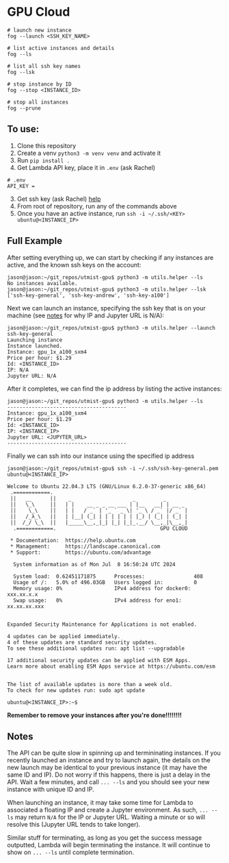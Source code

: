 # GPU Cloud

```
# launch new instance
fog --launch <SSH_KEY_NAME>

# list active instances and details
fog --ls

# list all ssh key names
fog --lsk

# stop instance by ID
fog --stop <INSTANCE_ID>

# stop all instances
fog --prune
```
## To use:
1. Clone this repository
2. Create a venv `python3 -m venv venv` and activate it
3. Run `pip install .`
4. Get Lambda API key, place it in `.env` (ask Rachel)
```
# .env
API_KEY =
```
3. Get ssh key (ask Rachel) [help](https://lambdalabs.com/blog/getting-started-with-lambda-cloud-gpu-instances)
4. From root of repository, run any of the commands above
5. Once you have an active instance, run `ssh -i ~/.ssh/<KEY> ubuntu@<INSTANCE_IP>`

## Full Example

After setting everything up, we can start by checking if any instances are active, and the known ssh keys on the account:
```
jason@jason:~/git_repos/utmist-gpu$ python3 -m utils.helper --ls
No instances available.
jason@jason:~/git_repos/utmist-gpu$ python3 -m utils.helper --lsk
['ssh-key-general', 'ssh-key-andrew', 'ssh-key-a100']
```

Next we can launch an instance, specifying the ssh key that is on your machine (see [notes](#notes) for why IP and Jupyter URL is N/A):
```
jason@jason:~/git_repos/utmist-gpu$ python3 -m utils.helper --launch ssh-key-general
Launching instance
Instance launched.
Instance: gpu_1x_a100_sxm4
Price per hour: $1.29
Id: <INSTANCE_ID>
IP: N/A
Jupyter URL: N/A
```

After it completes, we can find the ip address by listing the active instances:
```
jason@jason:~/git_repos/utmist-gpu$ python3 -m utils.helper --ls
---------------------------------------
Instance: gpu_1x_a100_sxm4
Price per hour: $1.29
Id: <INSTANCE_ID>
IP: <INSTANCE_IP>
Jupyter URL: <JUPYTER_URL>
---------------------------------------
```

Finally we can ssh into our instance using the specified ip address
```
jason@jason:~/git_repos/utmist-gpu$ ssh -i ~/.ssh/ssh-key-general.pem ubuntu@<INSTANCE_IP>

Welcome to Ubuntu 22.04.3 LTS (GNU/Linux 6.2.0-37-generic x86_64)
 .============.
 ||   __      ||    _                    _         _
 ||   \_\     ||   | |    __ _ _ __ ___ | |__   __| | __ _
 ||    \_\    ||   | |   / _` | '_ ` _ \| '_ \ / _` |/ _` |
 ||   /_λ_\   ||   | |__| (_| | | | | | | |_) | (_| | (_| |
 ||  /_/ \_\  ||   |_____\__,_|_| |_| |_|_.__/ \__,_|\__,_|
  .============.                                  GPU CLOUD

 * Documentation:  https://help.ubuntu.com
 * Management:     https://landscape.canonical.com
 * Support:        https://ubuntu.com/advantage

  System information as of Mon Jul  8 16:50:24 UTC 2024

  System load:  0.62451171875      Processes:                408
  Usage of /:   5.0% of 496.03GB   Users logged in:          0
  Memory usage: 0%                 IPv4 address for docker0: xxx.xx.x.x
  Swap usage:   0%                 IPv4 address for eno1:    xx.xx.xx.xxx


Expanded Security Maintenance for Applications is not enabled.

4 updates can be applied immediately.
4 of these updates are standard security updates.
To see these additional updates run: apt list --upgradable

17 additional security updates can be applied with ESM Apps.
Learn more about enabling ESM Apps service at https://ubuntu.com/esm


The list of available updates is more than a week old.
To check for new updates run: sudo apt update

ubuntu@<INSTANCE_IP>:~$
```

**Remember to remove your instances after you're done!!!!!!!!**
## Notes

The API can be quite slow in spinning up and termininating instances. If you recently launched an instance and try to launch again, the details on the new launch may be identical to your previous instance (it may have the same ID and IP). Do not worry if this happens, there is just a delay in the API. Wait a few minutes, and call `... --ls` and you should see your new instance with unique ID and IP.

When launching an instance, it may take some time for Lambda to associated a floating IP and create a Jupyter environment. As such, `... --ls` may return `N/A` for the IP or Jupyter URL. Waiting a minute or so will resolve this (Jupyter URL tends to take longer).

Similar stuff for terminating, as long as you get the success message outputted, Lambda will begin terminating the instance. It will continue to show on `... --ls` until complete termination.
